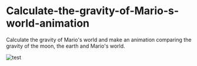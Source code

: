 # Calculate-the-gravity-of-Mario-s-world-animation
Calculate the gravity of Mario's world and make an animation comparing the gravity of the moon, the earth and Mario's world.

![test](https://github.com/NakahodoRintaro/Calculate-the-gravity-of-Mario-s-world-animation/blob/master/image/anime_mario_earth.gif)
